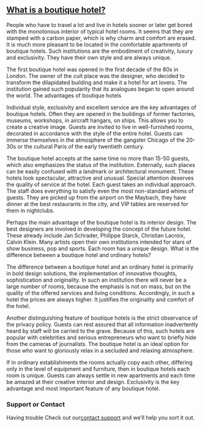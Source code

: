 ## [What is a boutique hotel?](https://hangarloftshotel.com/)

People who have to travel a lot and live in hotels sooner or later get bored with the monotonous interior of typical hotel rooms. It seems that they are stamped with a carbon paper, which is why charm and comfort are erased. It is much more pleasant to be located in the comfortable apartments of boutique hotels. Such institutions are the embodiment of creativity, luxury and exclusivity. They have their own style and are always unique.

The first boutique hotel was opened in the first decade of the 80s in London. The owner of the cult place was the designer, who decided to transform the dilapidated building and make it a hotel for art lovers. The institution gained such popularity that its analogues began to open around the world.
The advantages of boutique hotels

Individual style, exclusivity and excellent service are the key advantages of boutique hotels. Often they are opened in the buildings of former factories, museums, workshops, in aircraft hangars, on ships. This allows you to create a creative image. Guests are invited to live in well-furnished rooms, decorated in accordance with the style of the entire hotel. Guests can immerse themselves in the atmosphere of the gangster Chicago of the 20-30s or the cultural Paris of the early twentieth century.

The boutique hotel accepts at the same time no more than 15-50 guests, which also emphasizes the status of the institution. Externally, such places can be easily confused with a landmark or architectural monument. These hotels look spectacular, attractive and unusual. Special attention deserves the quality of service at the hotel. Each guest takes an individual approach. The staff does everything to satisfy even the most non-standard whims of guests. They are picked up from the airport on the Maybach, they have dinner at the best restaurants in the city, and VIP tables are reserved for them in nightclubs.

Perhaps the main advantage of the boutique hotel is its interior design. The best designers are involved in developing the concept of the future hotel. These already include Jan Schrader, Philippe Starck, Christian Lacroix, Calvin Klein. Many artists open their own institutions intended for stars of show business, pop and sports. Each room has a unique design.
What is the difference between a boutique hotel and ordinary hotels?

The difference between a boutique hotel and an ordinary hotel is primarily in bold design solutions, the implementation of innovative thoughts, sophistication and originality. In such an institution there will never be a large number of rooms, because the emphasis is not on mass, but on the quality of the offered services and living conditions. Accordingly, in such a hotel the prices are always higher. It justifies the originality and comfort of the hotel.

Another distinguishing feature of boutique hotels is the strict observance of the privacy policy. Guests can rest assured that all information inadvertently heard by staff will be carried to the grave. Because of this, such hotels are popular with celebrities and serious entrepreneurs who want to briefly hide from the cameras of journalists. The boutique hotel is an ideal option for those who want to gloriously relax in a secluded and relaxing atmosphere.

If in ordinary establishments the rooms actually copy each other, differing only in the level of equipment and furniture, then in boutique hotels each room is unique. Guests can always settle in new apartments and each time be amazed at their creative interior and design. Exclusivity is the key advantage and most important feature of any boutique hotel.



### Support or Contact

Having trouble Check out our[contact support](https://hangarloftshotel.com/) and we’ll help you sort it out.
